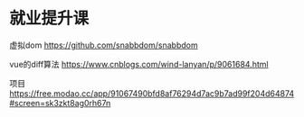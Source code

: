 # 就业提升课






虚拟dom
https://github.com/snabbdom/snabbdom

vue的diff算法
https://www.cnblogs.com/wind-lanyan/p/9061684.html


项目
https://free.modao.cc/app/91067490bfd8af76294d7ac9b7ad99f204d64874#screen=sk3zkt8ag0rh67n